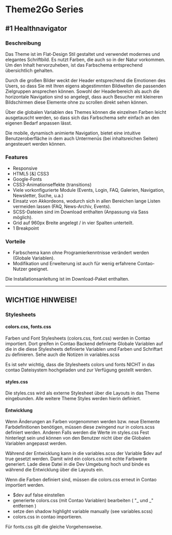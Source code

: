 # Theme2Go Series
## #1 Healthnavigator

### Beschreibung

Das Theme ist im Flat-Design Stil gestaltet und verwendet modernes und elegantes Schriftbild. Es nutzt Farben, die auch so in der Natur vorkommen. Um den Inhalt hervorzuheben, ist das Farbschema entsprechend übersichtlich gehalten.

Durch die großen Bilder weckt der Header entsprechend die Emotionen des Users, so dass Sie mit Ihren eigens abgestimmten Bildwelten die passenden Zielgruppen ansprechen können. Sowohl der Headerbereich als auch die horizontale Navigation sind so angelegt, dass auch Besucher mit kleineren Bildschirmen diese Elemente ohne zu scrollen direkt sehen können.

Über die globalen Variablen des Themes können die einzelnen Farben leicht ausgetauscht werden, so dass sich das Farbschema sehr einfach an den eigenen Bedarf anpassen lässt.

Die mobile, dynamisch animierte Navigation, bietet eine intuitive Benutzeroberfläche in dem auch Untermenüs (bei inhaltsreichen Seiten) angesteuert werden können.

### Features

*   Responsive
*   HTML5 [&] CSS3
*   Google-Fonts
*   CSS3-Animationseffekte (transitions)
*   Viele vorkonfigurierte Module (Events, Login, FAQ, Galerien, Navigation, Newsletter, Suche, u.a.)
*   Einsatz von Akkordeons, wodurch sich in allen Bereichen lange Listen vermeiden lassen (FAQ, News-Archiv, Events).
*   SCSS-Dateien sind im Download enthalten (Anpassung via Sass möglich).
*   Grid auf 960px Breite angelegt / in vier Spalten unterteilt.
*   1 Breakpoint

### Vorteile

*   Farbschema kann ohne Programierkenntnisse verändert werden (Globale Variablen).
*   Modifikation und Erweiterung ist auch für wenig erfahrene Contao-Nutzer geeignet.

Die Installationsanleitung ist im Download-Paket enthalten.

***

## WICHTIGE HINWEISE!

### Stylesheets

#### colors.css, fonts.css
Farben und Font Stylesheets (colors.css, font.css) werden in Contao importiert. Dort greifen in Contao Backend definierte Globale Variablen auf
die in die diese Stylesheets definierte Variablen umd Farben und Schriftart zu definieren. Sehe auch die Notizen in 
variables.scss

Es ist sehr wichtig, dass die Stylesheets colors und fonts NICHT in das contao Dateisystem hochgeladen und zur Verfügung gestellt werden.

#### styles.css
Die styles.css wird als externe Stylesheet über die Layouts in das Theme eingebunden. Alle weitere Theme Styles werden hierin definiert.

#### Entwicklung
Wenn Änderungen an Farben vorgenommen werden bzw. neue Elemente Farbdefinitionen benötigen, müssen diese zwingend nur in colors.scss definiert werden.
Anderen Falls werden die Werte im styles.css Fest hinterlegt sein und können von den Benutzer nicht über die Globalen Variablen angepasst werden.

Während der Entwicklung kann in die variables.scss der Variable $dev auf true gesetzt werden. Damit wird ein colors.css mit echte Farbwerte generiert. Lade
diese Datei in die Dev Umgebung hoch und binde es während die Entwicklung über die Layouts ein. 

Wenn die Farben definiert sind, müssen die colors.css erneut in Contao importiert werden. 
* $dev auf false einstellen
* generierte colors.css (mit Contao Variablen) bearbeiten ( "_ und \_" entfernen ) 
* setze den shadow highlight variable manually (see variables.scss)
* colors.css in contao importieren.

Für fonts.css gilt die gleiche Vorgehensweise. 